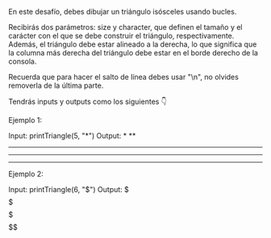 En este desafío, debes dibujar un triángulo isósceles usando bucles.

Recibirás dos parámetros: size y character, que definen el tamaño y el carácter con el que se debe construir el triángulo, respectivamente. Además, el triángulo debe estar alineado a la derecha, lo que significa que la columna más derecha del triángulo debe estar en el borde derecho de la consola.

Recuerda que para hacer el salto de línea debes usar "\n", no olvides removerla de la última parte.

Tendrás inputs y outputs como los siguientes 👇

Ejemplo 1:

Input: printTriangle(5, "*")
Output:
    *
   **
  ***
 ****
*****

Ejemplo 2:

Input: printTriangle(6, "$")
Output:
     $
    $$
   $$$
  $$$$
 $$$$$
$$$$$$